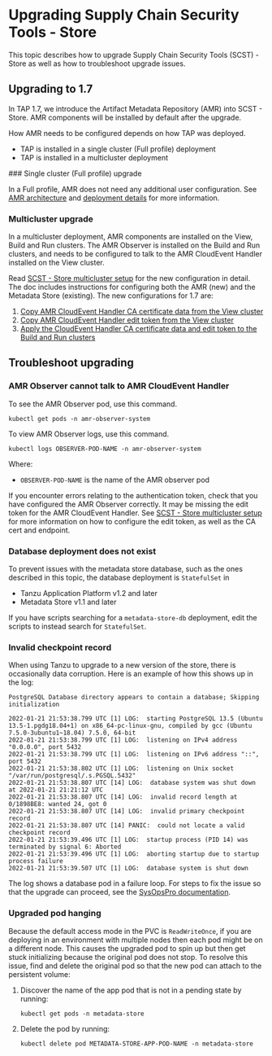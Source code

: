 # Upgrading Supply Chain Security Tools - Store

This topic describes how to upgrade Supply Chain Security Tools (SCST) - Store as
well as how to troubleshoot upgrade issues.

## <a id="upgrading-1-7"></a>Upgrading to 1.7

In TAP 1.7, we introduce the Artifact Metadata Repository (AMR) into SCST - Store.
AMR components will be installed by default after the upgrade.

How AMR needs to be configured depends on how TAP was deployed.

* TAP is installed in a single cluster (Full profile) deployment
* TAP is installed in a multicluster deployment

###<a id="full-profile-upgrade"></a> Single cluster (Full profile) upgrade

In a Full profile, AMR does not need any additional user configuration. See
[AMR architecture](amr/architecture.hbs.md) and
[deployment details](deployment-details.hbs.md) for more information.

### <a id="multicluster-upgrade"></a> Multicluster upgrade

In a multicluster deployment, AMR components are installed on the View, Build and
Run clusters. The AMR Observer is installed on the Build and Run clusters, and
needs to be configured to talk to the AMR CloudEvent Handler installed on the View
cluster.

Read [SCST - Store multicluster setup](multicluster-setup.hbs.md) for the new
configuration in detail. The doc includes instructions for configuring both the
AMR (new) and the Metadata Store (existing). The new configurations for 1.7 are:

1. [Copy AMR CloudEvent Handler CA certificate data from the View
   cluster](multicluster-setup.hbs.md#copy-ceh-ca)
1. [Copy AMR CloudEvent Handler edit token from the View
   cluster](multicluster-setup.hbs.md#copy-ceh-token)
1. [Apply the CloudEvent Handler CA certificate data and edit token to the Build
   and Run clusters](multicluster-setup.hbs.md#apply-ceh-ca-token)


## <a id="troubleshoot"></a>Troubleshoot upgrading

### <a id="observer-cannot-talk-to-ceh"></a> AMR Observer cannot talk to AMR CloudEvent Handler

To see the AMR Observer pod, use this command.

```console
kubectl get pods -n amr-observer-system
```

To view AMR Observer logs, use this command.

```console
kubectl logs OBSERVER-POD-NAME -n amr-observer-system
```

Where:

* `OBSERVER-POD-NAME` is the name of the AMR observer pod

If you encounter errors relating to the authentication token, check that you have
configured the AMR Observer correctly. It may be missing the edit token for the AMR
CloudEvent Handler. See [SCST - Store multicluster setup](multicluster-setup.hbs.md)
for more information on how to configure the edit token, as well as the CA cert and
endpoint.


### <a id="deploy-does-not-exist"></a> Database deployment does not exist

To prevent issues with the metadata store database, such as the ones described in
this topic, the database deployment is `StatefulSet` in

* Tanzu Application Platform v1.2 and later
* Metadata Store v1.1 and later

If you have scripts searching for a `metadata-store-db` deployment, edit the scripts to
instead search for `StatefulSet`.


### <a id="invalid-checkpoint-record"></a> Invalid checkpoint record

When using Tanzu to upgrade to a new version of the store, there is occasionally data
corruption. Here is an example of how this shows up in the log:

```console
PostgreSQL Database directory appears to contain a database; Skipping initialization

2022-01-21 21:53:38.799 UTC [1] LOG:  starting PostgreSQL 13.5 (Ubuntu 13.5-1.pgdg18.04+1) on x86_64-pc-linux-gnu, compiled by gcc (Ubuntu 7.5.0-3ubuntu1~18.04) 7.5.0, 64-bit
2022-01-21 21:53:38.799 UTC [1] LOG:  listening on IPv4 address "0.0.0.0", port 5432
2022-01-21 21:53:38.799 UTC [1] LOG:  listening on IPv6 address "::", port 5432
2022-01-21 21:53:38.802 UTC [1] LOG:  listening on Unix socket "/var/run/postgresql/.s.PGSQL.5432"
2022-01-21 21:53:38.807 UTC [14] LOG:  database system was shut down at 2022-01-21 21:21:12 UTC
2022-01-21 21:53:38.807 UTC [14] LOG:  invalid record length at 0/1898BE8: wanted 24, got 0
2022-01-21 21:53:38.807 UTC [14] LOG:  invalid primary checkpoint record
2022-01-21 21:53:38.807 UTC [14] PANIC:  could not locate a valid checkpoint record
2022-01-21 21:53:39.496 UTC [1] LOG:  startup process (PID 14) was terminated by signal 6: Aborted
2022-01-21 21:53:39.496 UTC [1] LOG:  aborting startup due to startup process failure
2022-01-21 21:53:39.507 UTC [1] LOG:  database system is shut down
```

The log shows a database pod in a failure loop. For steps to fix the issue so that the
upgrade can proceed, see the [SysOpsPro documentation](https://sysopspro.com/fix-postgresql-error-panic-could-not-locate-a-valid-checkpoint-record/).


### <a id="upgraded-pod-hanging"></a> Upgraded pod hanging

Because the default access mode in the PVC is `ReadWriteOnce`, if you are deploying in an
environment with multiple nodes then each pod might be on a different node.
This causes the upgraded pod to spin up but then get stuck initializing because the original
pod does not stop.
To resolve this issue, find and delete the original pod so that the new pod can attach to the
persistent volume:

1. Discover the name of the app pod that is not in a pending state by running:

    ```console
    kubectl get pods -n metadata-store
    ```

1. Delete the pod by running:

    ```console
    kubectl delete pod METADATA-STORE-APP-POD-NAME -n metadata-store
    ```
